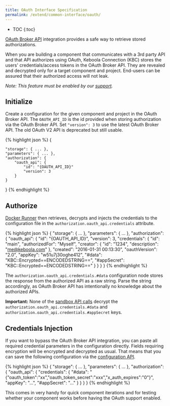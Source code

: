 ```yaml
---
title: OAuth Interface Specification
permalink: /extend/common-interface/oauth/
---
```


* TOC
{:toc}

[OAuth Broker API](https://oauthapi3.docs.apiary.io) integration provides a safe way to retrieve stored authorizations.

When you are building a component that communicates with a 3rd party API and that API authorizes using OAuth,
Keboola Connection (KBC) stores the users' credentials/access tokens in the OAuth Broker API. They are revealed and
decrypted only for a target component and project. End-users can be assured that their authorized access will not leak.

*Note: This feature must be enabled by our [support](mailto:support@keboola.com).*

## Initialize
Create a configuration for the given component and project in the OAuth Broker API.
The `OAUTH_API_ID` is the id provided when storing authorization via the OAuth Broker API.
Set `"version": 3` to use the latest OAuth Broker API. The old OAuth V2 API is deprecated but still usable.  

{% highlight json %}
{

    "storage": { ... },
    "parameters": { ... },
    "authorization": {
        "oauth_api": {
            "id": "{OAUTH_API_ID}"
            "version": 3
        }
    }
}
{% endhighlight %}

## Authorize
[Docker Runner](/extend/docker-runner/) then retrieves, decrypts and injects the credentials to the
configuration file in the `authorization.oauth_api.credentials` attribute.

{% highlight json %}
{
    "storage": { ... },
    "parameters": { ... },
    "authorization": {
        "oauth_api": {
            "id": "{OAUTH_API_ID}",
            "version": 3,
            "credentials": {
                "id": "main",
                "authorizedFor": "Myself",
                "creator": {
                    "id": "1234",
                    "description": "me@keboola.com"
                },
                "created": "2016-01-31 00:13:30",
                "oauthVersion": "2.0",
                "appKey": "w51u7j30oghe412",
                "#data": "KBC::Encrypted==ENCODEDSTRING==",
                "#appSecret": "KBC::Encrypted==ENCODEDSTRING=="
            }
        }
    }
}
{% endhighlight %}

The `authorization.oauth_api.credentials.#data` configuration node stores the response from
the authorized API as a raw string. Parse the string accordingly, as OAuth Broker API has intentionally
no knowledge about the authorized APIs.

**Important:** None of the [sandbox API calls](/extend/component/running/)
decrypt the `authorization.oauth_api.credentials.#data` and `authorization.oauth_api.credentials.#appSecret` keys.

## Credentials Injection

If you want to bypass the OAuth Broker API integration, you can paste all required credential parameters in the configuration directly.
Fields requiring encryption will be encrypted and decrypted as usual. That means that you can save the following configuration
via the [configuration API](/integrate/storage/api/configurations/).

{% highlight json %}
{
    "storage": { ... },
    "parameters": { ... },
    "authorization": {
        "oauth_api": {
            "credentials": {
                "#data": "{\"oauth_token\":\"xx\",\"oauth_token_secret\":\"xxx\",\"x_auth_expires\":\"0\"}",
                "appKey": "...",
                "#appSecret": "..."
            }
        }
    }
}
{% endhighlight %}

This comes in very handy for quick component iterations and for testing whether your component works before having the OAuth support enabled.
